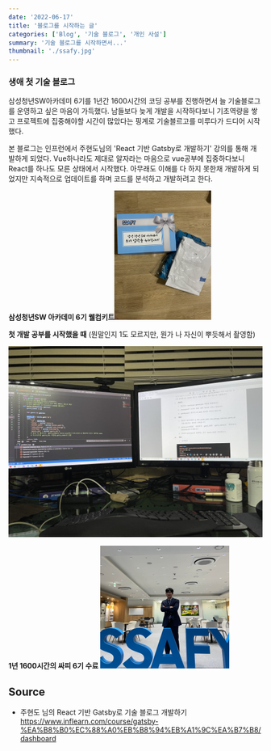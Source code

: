 ```yaml
---
date: '2022-06-17'
title: '블로그를 시작하는 글'
categories: ['Blog', '기술 블로그', '개인 사설']
summary: '기술 블로그를 시작하면서...'
thumbnail: './ssafy.jpg'
---
```


### 생애 첫 기술 블로그

  삼성청년SW아카데미 6기를 1년간 1600시간의 코딩 공부를 진행하면서 늘 기술블로그를 운영하고 싶은 마음이 가득했다. 남들보다 늦게 개발을 시작하다보니 기초역량을 쌓고 프로젝트에 집중해야할 시간이 많았다는 핑계로 기술블르고를 미루다가 드디어 시작했다.

  본 블로그는 인프런에서 주현도님의 'React 기반 Gatsby로 개발하기' 강의를 통해 개발하게 되었다. Vue하나라도 제대로 알자라는 마음으로 vue공부에 집중하다보니 React를 하나도 모른 상태에서 시작했다. 아무래도 이해를 다 하지 못한채 개발하게 되었지만 지속적으로 업데이트를 하며 코드를 분석하고 개발하려고 한다.



**삼성청년SW 아카데미 6기 웰컴키트**<img src="./ssafy.jpg" alt="싸피6기 웰컴 키트" style="zoom:25%;" />

**첫 개발 공부를 시작했을 때** (뭔말인지 1도 모르지만, 뭔가 나 자신이 뿌듯해서 촬영함)

![첫 개발 공부를 시작했을 때](./ssafy_first.jpg)

**1년 1600시간의 싸피 6기 수료**
<img src="./ssafyGraduate.png" alt="1년 1600시간의 싸피 6기 수료" style="zoom:25%;" />

## Source

- 주현도 님의 React 기반 Gatsby로 기술 블로그 개발하기
  [<https://www.inflearn.com/course/gatsby-%EA%B8%B0%EC%88%A0%EB%B8%94%EB%A1%9C%EA%B7%B8/dashboard>](https://www.inflearn.com/course/gatsby-%EA%B8%B0%EC%88%A0%EB%B8%94%EB%A1%9C%EA%B7%B8/dashboard)
